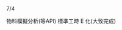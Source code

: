 7/4
<!-- Leetcode刷題數  總刷22題 今天刷了3題-->

<!-- 第一個專案 5/28 合約管理(完成)-->
<!-- 第二個專案 -->物料模擬分析(等API)
<!-- 第三個專案 6/18 excelE化(Z_生管_00料品基本資料_V1.0)(完成) -->
<!-- 第四個專案 6/24 excelE化(Z_物控_01料品領料數量_V1.2)(完成) -->
<!-- 第五個專案 excel E 化(Z_倉庫_03料品庫存現況查詢_V1.0)(完成) -->
<!-- 第六個專案 -->標準工時 E 化(大致完成)

<!-- 自學進度 -->
<!--刷題  提取字符串 str.substring(indexStart[, indexEnd]) -->
<!-- 
var str = 'fooish.com';

// 輸出 'foo'
console.log(str.substring(0, 3));
console.log(str.substring(3, 0));

// 輸出 'sh.'
console.log(str.substring(4, 7));
console.log(str.substring(7, 4));

// 輸出 fooish
console.log(str.substring(0, 6));

// 輸出 'fooish.com'
console.log(str.substring(0, 10));
console.log(str.substring(0, 20));
console.log(str.substring(100, 0)); 
--> 
<!-- 0,5則會提取 0~4個字  會跟5,0提取0~4的字一樣 -->